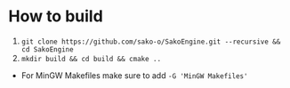 # How to build

1. `git clone https://github.com/sako-o/SakoEngine.git --recursive && cd SakoEngine`
2. `mkdir build && cd build && cmake ..`

- For MinGW Makefiles make sure to add `-G 'MinGW Makefiles'`

